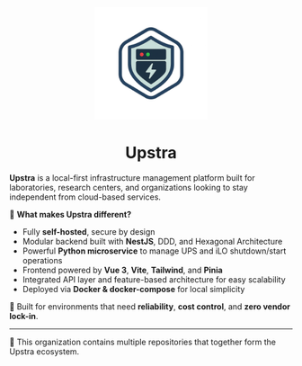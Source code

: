 <p align="center">
  <img src="https://github.com/Upstra/.github/blob/dcd1f2dc99276f0fd22eea7b8dd7f35902c562cc/PA2025%20Upstra%20Logo.png" alt="Upstra Logo" width="200"/>
</p>

<h1 align="center">Upstra</h1>

**Upstra** is a local-first infrastructure management platform built for laboratories, research centers, and organizations looking to stay independent from cloud-based services.

🔐 **What makes Upstra different?**
- Fully **self-hosted**, secure by design  
- Modular backend built with **NestJS**, DDD, and Hexagonal Architecture  
- Powerful **Python microservice** to manage UPS and iLO shutdown/start operations  
- Frontend powered by **Vue 3**, **Vite**, **Tailwind**, and **Pinia**  
- Integrated API layer and feature-based architecture for easy scalability  
- Deployed via **Docker & docker-compose** for local simplicity  

🧪 Built for environments that need **reliability**, **cost control**, and **zero vendor lock-in**.

---

🚧 This organization contains multiple repositories that together form the Upstra ecosystem.
